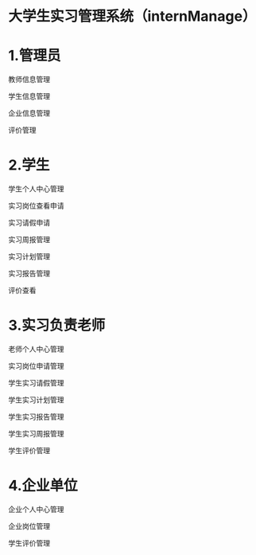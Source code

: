 # 大学生实习管理系统（internManage）

# 1.管理员
教师信息管理

学生信息管理

企业信息管理

评价管理

# 2.学生
学生个人中心管理

实习岗位查看申请

实习请假申请

实习周报管理

实习计划管理

实习报告管理

评价查看

# 3.实习负责老师
老师个人中心管理

实习岗位申请管理

学生实习请假管理

学生实习计划管理

学生实习报告管理

学生实习周报管理

学生评价管理

# 4.企业单位
企业个人中心管理

企业岗位管理

学生评价管理
